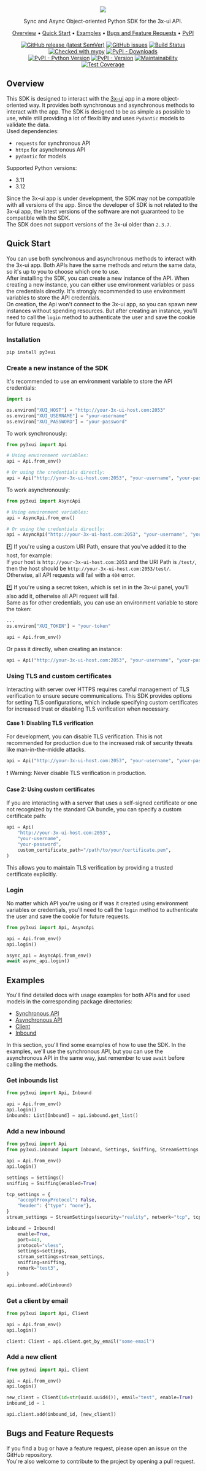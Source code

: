 <div align="center" markdown>
<img src="https://github.com/iwatkot/py3xui/assets/118521851/42c5d579-6202-4a9e-88f3-2d844fdd95b6">

Sync and Async Object-oriented Python SDK for the 3x-ui API.

<p align="center">
    <a href="#Overview">Overview</a> •
    <a href="#Quick-Start">Quick Start</a> •
    <a href="#Examples">Examples</a> •
    <a href="#Bugs-and-Feature-Requests">Bugs and Feature Requests</a> •
    <a href="https://pypi.org/project/py3xui/">PyPI</a>
</p>

[![GitHub release (latest SemVer)](https://img.shields.io/github/v/release/iwatkot/py3xui)](https://github.com/iwatkot/py3xui/releases)
[![GitHub issues](https://img.shields.io/github/issues/iwatkot/py3xui)](https://github.com/iwatkot/py3xui/issues)
[![Build Status](https://github.com/iwatkot/py3xui/actions/workflows/checks.yml/badge.svg)](https://github.com/iwatkot/py3xui/actions)
[![Checked with mypy](https://www.mypy-lang.org/static/mypy_badge.svg)](https://mypy-lang.org/)
[![PyPI - Downloads](https://img.shields.io/pypi/dm/py3xui)](https://pypi.org/project/py3xui/)<br>
[![PyPI - Python Version](https://img.shields.io/pypi/pyversions/py3xui)](https://pypi.org/project/py3xui/)
[![PyPI - Version](https://img.shields.io/pypi/v/py3xui)](https://pypi.org/project/py3xui/)
[![Maintainability](https://api.codeclimate.com/v1/badges/c03ca2bca0191cb4a2ae/maintainability)](https://codeclimate.com/github/iwatkot/py3xui/maintainability)
[![Test Coverage](https://api.codeclimate.com/v1/badges/c03ca2bca0191cb4a2ae/test_coverage)](https://codeclimate.com/github/iwatkot/py3xui/test_coverage)

</div>

## Overview
This SDK is designed to interact with the [3x-ui](https://github.com/MHSanaei/3x-ui) app in a more object-oriented way. It provides both synchronous and asynchronous methods to interact with the app. The SDK is designed to be as simple as possible to use, while still providing a lot of flexibility and uses `Pydantic` models to validate the data.<br>
Used dependencies:
- `requests` for synchronous API
- `httpx` for asynchronous API
- `pydantic` for models

Supported Python versions:
- 3.11
- 3.12

Since the 3x-ui app is under development, the SDK may not be compatible with all versions of the app. Since the developer of SDK is not related to the 3x-ui app, the latest versions of the software are not guaranteed to be compatible with the SDK. <br>
The SDK does not support versions of the 3x-ui older than `2.3.7`.

## Quick Start
You can use both synchronous and asynchronous methods to interact with the 3x-ui app. Both APIs have the same methods and return the same data, so it's up to you to choose which one to use.<br>
After installing the SDK, you can create a new instance of the API. When creating a new instance, you can either use environment variables or pass the credentials directly. It's strongly recommended to use environment variables to store the API credentials.<br>
On creation, the Api won't connect to the 3x-ui app, so you can spawn new instances without spending resources. But after creating an instance, you'll need to call the `login` method to authenticate the user and save the cookie for future requests.

### Installation
```bash
pip install py3xui
```

### Create a new instance of the SDK
It's recommended to use an environment variable to store the API credentials:
```python
import os

os.environ["XUI_HOST"] = "http://your-3x-ui-host.com:2053"
os.environ["XUI_USERNAME"] = "your-username"
os.environ["XUI_PASSWORD"] = "your-password"
```

To work synchronously:
```python
from py3xui import Api

# Using environment variables:
api = Api.from_env()

# Or using the credentials directly:
api = Api("http://your-3x-ui-host.com:2053", "your-username", "your-password")
```

To work asynchronously:
```python
from py3xui import AsyncApi

# Using environment variables:
api = AsyncApi.from_env()

# Or using the credentials directly:
api = AsyncApi("http://your-3x-ui-host.com:2053", "your-username", "your-password")
```

*️⃣ If you're using a custom URI Path, ensure that you've added it to the host, for example:<br>
If your host is `http://your-3x-ui-host.com:2053` and the URI Path is `/test/`, then the host should be `http://your-3x-ui-host.com:2053/test/`.<br>
Otherwise, all API requests will fail with a `404` error.

*️⃣ If you're using a secret token, which is set in in the 3x-ui panel, you'll also add it, otherwise all API request will fail.<br>
Same as for other credentials, you can use an environment variable to store the token:
```python
...
os.environ["XUI_TOKEN"] = "your-token"

api = Api.from_env()
```

Or pass it directly, when creating an instance:
```python
api = Api("http://your-3x-ui-host.com:2053", "your-username", "your-password", "your-token")
```

### Using TLS and custom certificates
Interacting with server over HTTPS requires careful management of TLS verification to ensure secure communications. This SDK provides options for setting TLS configurations, which include specifying custom certificates for increased trust or disabling TLS verification when necessary.

#### Case 1: Disabling TLS verification
For development, you can disable TLS verification. This is not recommended for production due to the increased risk of security threats like man-in-the-middle attacks.
```python
api = Api("http://your-3x-ui-host.com:2053", "your-username", "your-password", use_tls_verify=False)
```
❗ Warning: Never disable TLS verification in production.

#### Case 2: Using сustom сertificates
If you are interacting with a server that uses a self-signed certificate or one not recognized by the standard CA bundle, you can specify a custom certificate path:
```python
api = Api(
    "http://your-3x-ui-host.com:2053",
    "your-username",
    "your-password",
    custom_certificate_path="/path/to/your/certificate.pem",
)
```
This allows you to maintain TLS verification by providing a trusted certificate explicitly.

### Login
No matter which API you're using or if was it created using environment variables or credentials, you'll need to call the `login` method to authenticate the user and save the cookie for future requests.
```python
from py3xui import Api, AsyncApi

api = Api.from_env()
api.login()

async_api = AsyncApi.from_env()
await async_api.login()
```

## Examples
You'll find detailed docs with usage examples for both APIs and for used models in the corresponding package directories:
- [Synchronous API](py3xui/api/README.md)
- [Asynchronous API](py3xui/async_api/README.md)
- [Client](py3xui/client/README.md)
- [Inbound](py3xui/inbound/README.md)

In this section, you'll find some examples of how to use the SDK. In the examples, we'll use the synchronous API, but you can use the asynchronous API in the same way, just remember to use `await` before calling the methods.<br>

### Get inbounds list
```python
from py3xui import Api, Inbound

api = Api.from_env()
api.login()
inbounds: List[Inbound] = api.inbound.get_list()
```

### Add a new inbound
```python
from py3xui import Api
from py3xui.inbound import Inbound, Settings, Sniffing, StreamSettings

api = Api.from_env()
api.login()

settings = Settings()
sniffing = Sniffing(enabled=True)

tcp_settings = {
    "acceptProxyProtocol": False,
    "header": {"type": "none"},
}
stream_settings = StreamSettings(security="reality", network="tcp", tcp_settings=tcp_settings)

inbound = Inbound(
    enable=True,
    port=443,
    protocol="vless",
    settings=settings,
    stream_settings=stream_settings,
    sniffing=sniffing,
    remark="test3",
)

api.inbound.add(inbound)
```

### Get a client by email
```python
from py3xui import Api, Client

api = Api.from_env()
api.login()

client: Client = api.client.get_by_email("some-email")
```

### Add a new client
```python
from py3xui import Api, Client

api = Api.from_env()
api.login()

new_client = Client(id=str(uuid.uuid4()), email="test", enable=True)
inbound_id = 1

api.client.add(inbound_id, [new_client])
```

## Bugs and Feature Requests
If you find a bug or have a feature request, please open an issue on the GitHub repository.<br>
You're also welcome to contribute to the project by opening a pull request.
